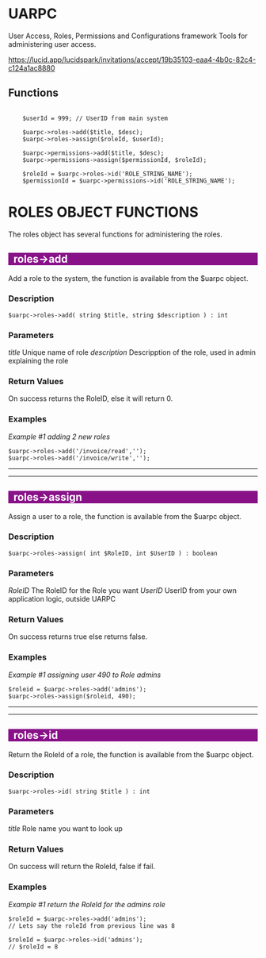 # UARPC

User Access, Roles, Permissions and Configurations framework
Tools for administering user access.

https://lucid.app/lucidspark/invitations/accept/19b35103-eaa4-4b0c-82c4-c124a1ac8880


## Functions

```LESS

    $userId = 999; // UserID from main system

    $uarpc->roles->add($title, $desc);
    $uarpc->roles->assign($roleId, $userId);

    $uarpc->permissions->add($title, $desc);
    $uarpc->permissions->assign($permissionId, $roleId);

    $roleId = $uarpc->roles->id('ROLE_STRING_NAME');
    $permissionId = $uarpc->permissions->id('ROLE_STRING_NAME');

```
<style>
dd { margin-left:0;padding-left:0.5em;background-color: #818; color: #fff;}
</style>

# ROLES OBJECT FUNCTIONS

The roles object has several functions for administering the roles.

## <dd>**roles->add**</dd>

Add a role to the system, the function is available from the $uarpc object.
### **Description**

    $uarpc->roles->add( string $title, string $description ) : int
### **Parameters**

_title_
    Unique name of role
_description_
    Descripption of the role, used in admin explaining the role

### **Return Values**

On success returns the RoleID, else it will return 0.

### **Examples**

_Example #1 adding 2 new roles_

    $uarpc->roles->add('/invoice/read','');
    $uarpc->roles->add('/invoice/write','');


<hr>
<hr>

## <dd>**roles->assign**</dd>

Assign a user to a role, the function is available from the $uarpc object.
### **Description**

    $uarpc->roles->assign( int $RoleID, int $UserID ) : boolean
### **Parameters**

_RoleID_
    The RoleID for the Role you want
_UserID_
    UserID from your own application logic, outside UARPC

### **Return Values**

On success returns true else returns false.

### **Examples**

_Example #1 assigning user 490 to Role admins_

    $roleid = $uarpc->roles->add('admins');
    $uarpc->roles->assign($roleid, 490);

<hr>
<hr>

## <dd>**roles->id**</dd>

Return the RoleId of a role, the function is available from the $uarpc object.
### **Description**

    $uarpc->roles->id( string $title ) : int
### **Parameters**

_title_
    Role name you want to look up

### **Return Values**

On success will return the RoleId, false if fail.
### **Examples**

_Example #1 return the RoleId for the admins role_

    $roleId = $uarpc->roles->add('admins');
    // Lets say the roleId from previous line was 8

    $roleId = $uarpc->roles->id('admins');
    // $roleId = 8

